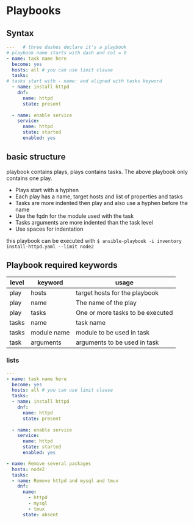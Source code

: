 # Playbooks
## Syntax
```yaml
---   # three dashes declare it's a playbook
# playbook name starts with dash and col = 0
- name: task name here  
  become: yes
  hosts: all # you can use limit clause
  tasks:
# tasks start with - name: and aligned with tasks keyword
  - name: install httpd
    dnf:
      name: httpd
      state: present
  
  - name: enable service
    service:
      name: httpd
      state: started
      enabled: yes
```
## basic structure
playbook contains plays, plays contains tasks. The above playbook only contains one play.
* Plays start with a hyphen
* Each play has a name, target hosts and list of properties and tasks
* Tasks are more indented then play and also use a hyphen before the name
* Use the fqdn for the module used with the task
* Tasks arguments are more indented than the task level
* Use spaces for indentation

this playbook can be executed with
`$ ansible-playbook -i inventory install-httpd.yaml --limit node2`

## Playbook required keywords
| level | keyword | usage |
| ----- | ------- | ----- |
| play | hosts | target hosts for the playbook|
| play | name | The name of the play |
| play | tasks | One or more tasks to be executed |
| tasks | name | task name |
| tasks | module name | module to be used in task |
| task | arguments | arguments to be used in task |

### lists
```yaml
---
- name: task name here
  become: yes
  hosts: all # you can use limit clause
  tasks:
  - name: install httpd
    dnf:
      name: httpd
      state: present
  
  - name: enable service
    service:
      name: httpd
      state: started
      enabled: yes
```      
```yaml
- name: Remove several packages
  hosts: node2
  tasks:
  - name: Remove httpd and mysql and tmux
    dnf:
      name:
        - httpd
        - mysql
        - tmux
      state: absent
```



